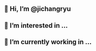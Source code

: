## 👋 Hi, I’m @jichangryu
## 👀 I’m interested in ...
## 🌱 I’m currently working in ...


<!---
jichangryu/jichangryu is a ✨ special ✨ repository because its `README.md` (this file) appears on your GitHub profile.
You can click the Preview link to take a look at your changes.
--->
